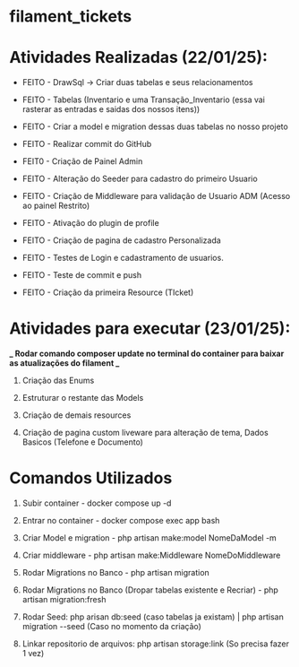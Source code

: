 # filament_tickets

# Atividades Realizadas (22/01/25):

-   FEITO - DrawSql -> Criar duas tabelas e seus relacionamentos

-   FEITO - Tabelas (Inventario e uma Transação_Inventario (essa vai rasterar as entradas e saidas dos nossos itens))

-   FEITO - Criar a model e migration dessas duas tabelas no nosso projeto

-   FEITO - Realizar commit do GitHub

-   FEIT0 - Criação de Painel Admin

-   FEITO - Alteração do Seeder para cadastro do primeiro Usuario

-   FEITO - Criação de Middleware para validação de Usuario ADM (Acesso ao painel Restrito)

-   FEITO - Ativação do plugin de profile

-   FEITO - Criação de pagina de cadastro Personalizada

-   FEITO - Testes de Login e cadastramento de usuarios.

-   FEITO - Teste de commit e push

-   FEITO - Criação da primeira Resource (TIcket)

# Atividades para executar (23/01/25):

**_ Rodar comando composer update no terminal do container para baixar as atualizações do filament _**

1. Criação das Enums

2. Estruturar o restante das Models

3. Criação de demais resources

4. Criação de pagina custom liveware para alteração de tema, Dados Basicos (Telefone e Documento)

# Comandos Utilizados

1. Subir container - docker compose up -d

2. Entrar no container - docker compose exec app bash

3. Criar Model e migration - php artisan make:model NomeDaModel -m

4. Criar middleware - php artisan make:Middleware NomeDoMiddleware

5. Rodar Migrations no Banco - php artisan migration

6. Rodar Migrations no Banco (Dropar tabelas existente e Recriar) - php artisan migration:fresh

7. Rodar Seed: php arisan db:seed (caso tabelas ja existam) | php artisan migration --seed (Caso no momento da criação)

8. Linkar repositorio de arquivos: php artisan storage:link (So precisa fazer 1 vez)
